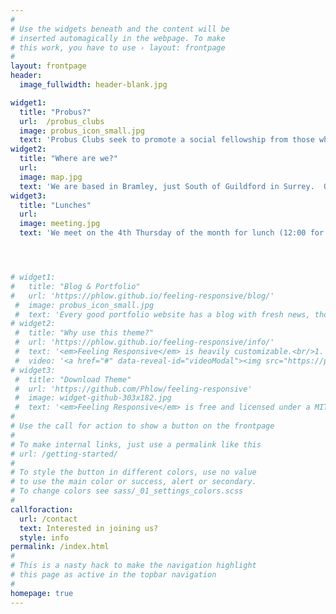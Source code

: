 ```yaml
---
#
# Use the widgets beneath and the content will be
# inserted automagically in the webpage. To make
# this work, you have to use › layout: frontpage
#
layout: frontpage
header:
  image_fullwidth: header-blank.jpg

widget1:
  title: "Probus?"
  url:  /probus_clubs
  image: probus_icon_small.jpg
  text: 'Probus Clubs seek to promote a social fellowship from those who are semi or fully retired from business or professional careers.'
widget2:
  title: "Where are we?"
  url: 
  image: map.jpg
  text: 'We are based in Bramley, just South of Guildford in Surrey.  Our membership is predominantly from Bramley, Wonersh, Shamley Green, Shalford, and Grafham; although some members come from much further afield.  '
widget3:
  title: "Lunches"
  url: 
  image: meeting.jpg
  text: 'We meet on the 4th Thursday of the month for lunch (12:00 for 12:30) at <a href="https://www.bramleygolfclub.co.uk/">Bramley Golf Club</a>.   In the winter months the lunch is followed by a speaker.<br><br>Some lunches (e.g. summer BBQ and Christmas) are deemed to be special in that members are actively encouraged to invite a partner and/or guest'




# widget1:
#   title: "Blog & Portfolio"
#   url: 'https://phlow.github.io/feeling-responsive/blog/'
 #  image: probus_icon_small.jpg
 #  text: 'Every good portfolio website has a blog with fresh news, thoughts and develop&shy;ments of your activities. <em>Feeling Responsive</em> offers you a fully functional blog with an archive page to give readers a quick overview of all your posts.'
# widget2:
 #  title: "Why use this theme?"
 #  url: 'https://phlow.github.io/feeling-responsive/info/'
 #  text: '<em>Feeling Responsive</em> is heavily customizable.<br/>1. Language-Support :)<br/>2. Optimized for speed and it&#39;s responsive.<br/>3. Built on <a href="https://foundation.zurb.com/">Foundation Framework</a>.<br/>4. Seven different  #Headers.<br/>5. Customizable navigation, footer,...'
 #  video: '<a href="#" data-reveal-id="videoModal"><img src="https://phlow.github.io/feeling-responsive/images/start-video-feeling-responsive-302x182.jpg" width="302" height="182" alt=""/></a>'
# widget3:
 #  title: "Download Theme"
 #  url: 'https://github.com/Phlow/feeling-responsive'
 #  image: widget-github-303x182.jpg
 #  text: '<em>Feeling Responsive</em> is free and licensed under a MIT License. Make it your own and start building. The code is well-documented and explains you how it works.'
#
# Use the call for action to show a button on the frontpage
#
# To make internal links, just use a permalink like this
# url: /getting-started/
#
# To style the button in different colors, use no value
# to use the main color or success, alert or secondary.
# To change colors see sass/_01_settings_colors.scss
#
callforaction:  
  url: /contact
  text: Interested in joining us?
  style: info
permalink: /index.html
#
# This is a nasty hack to make the navigation highlight
# this page as active in the topbar navigation
#
homepage: true
---
```

<!--
<div id="videoModal" class="reveal-modal large" data-reveal="">
  <div class="flex-video widescreen vimeo" style="display: block;">
    <iframe width="1280" height="720" src="https://www.youtube.com/embed/3b5zCFSmVvU" frameborder="0" allowfullscreen></iframe>
  </div>
  <a class="close-reveal-modal">&#215;</a>
</div>
-->
